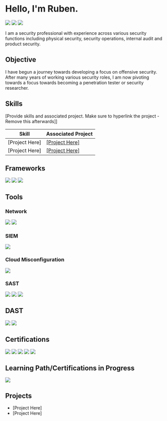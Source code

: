 # Hello, I'm Ruben.
<a href="https://www.linkedin.com/in/ruben-llerena-248924121"><img src="https://img.shields.io/badge/-LinkedIn-0072b1?&style=for-the-badge&logo=linkedin&logoColor=white" /></a> 
<a href="https://hackerone.com/darkmagic850"><img src="https://img.shields.io/badge/-HackerOne-FF6200?&style=for-the-badge&logo=hackerone&logoColor=white" /></a>
<a href="https://app.hackthebox.com/profile/1993695"><img src="https://img.shields.io/badge/-Hack%20The%20Box-9FEF00?style=for-the-badge&logo=Hack%20The%20Box&logoColor=white" /></a>

I am a security professional with experience across various security functions including physical security, security operations, internal audit and product security.

## Objective

I have begun a journey towards developing a focus on offensive security. After many years of working various security roles, I am now pivoting towards a focus towards becoming a penetration tester or security researcher.  

## Skills
[Provide skills and associated project. Make sure to hyperlink the project - Remove this afterwards]]

| Skill                                         | Associated Project         |
|-----------------------------------------------|----------------------------|
| [Project Here]          | <a href="https://google.com">[Project Here]</a>|
| [Project Here] | <a href="https://google.com">[Project Here]</a>|

## Frameworks

<div>
    <img src="https://img.shields.io/badge/-OWASP-1679A7?&style=for-the-badge&logo=Wireshark&logoColor=white" />
    <img src="https://img.shields.io/badge/-Penetration Testing Framework-EF3B2D?&style=for-the-badge&logo=Suricata&logoColor=white" />
    <img src="https://img.shields.io/badge/-Pending-777BB4?&style=for-the-badge&logo=Zeek&logoColor=white" />
</div>

## Tools

### Network
<div>
    <img src="https://img.shields.io/badge/-Nmap-1679A7?&style=for-the-badge&logo=Wireshark&logoColor=white" />
    <img src="https://img.shields.io/badge/-Wireshark-EF3B2D?&style=for-the-badge&logo=Suricata&logoColor=white" />
</div>

### SIEM
<div>
    <img src="https://img.shields.io/badge/-Splunk-000000?&style=for-the-badge&logo=Splunk&logoColor=white" />
</div>

### Cloud Misconfiguration
<div>
    <img src="https://img.shields.io/badge/-Wiz-000000?&style=for-the-badge&logo=Splunk&logoColor=white" />
</div>

### SAST
<div>
    <img src="https://img.shields.io/badge/-SpectralOps-00A4EF?&style=for-the-badge&logo=Microsoft&logoColor=white" />
    <img src="https://img.shields.io/badge/-Trufflehog-4B275F?&style=for-the-badge&logo=Velociraptor&logoColor=white" />
        <img src="https://img.shields.io/badge/-Semgrep-4B275F?&style=for-the-badge&logo=Velociraptor&logoColor=white" />
</div>

## DAST 
<div>
    <img src="https://img.shields.io/badge/-Burp Suite-00A4EF?&style=for-the-badge&logo=Microsoft&logoColor=white" />
    <img src="https://img.shields.io/badge/-Zap-00A4EF?&style=for-the-badge&logo=Microsoft&logoColor=white" />
</div>

## Certifications
<div>
<img src="https://img.shields.io/badge/-Security%2B-FF0000?&style=for-the-badge&logoColor=white" />
<img src="https://img.shields.io/badge/-GCIH-006400?&style=for-the-badge&logoColor=white" />
<img src="https://img.shields.io/badge/-AWS Architect Associate-006400?&style=for-the-badge&logoColor=white" />
<img src="https://img.shields.io/badge/-AWS Developer Associate-006400?&style=for-the-badge&logoColor=white" />
<img src="https://img.shields.io/badge/-Junior Penetration Tester-000080?&style=for-the-badge&logoColor=white" />
</div>

## Learning Path/Certifications in Progress
<div>
<img src="https://img.shields.io/badge/-Practical Network Penetration Tester (PNPT)-FF0000?&style=for-the-badge&logoColor=white" />
</div>

## Projects
- [Project Here]
- [Project Here]
